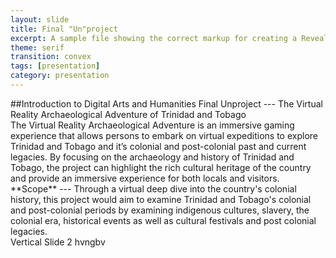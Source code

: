 ```yaml
---
layout: slide
title: Final "Un"project
excerpt: A sample file showing the correct markup for creating a Reveal.js slide deck"
theme: serif
transition: convex
tags: [presentation]
category: presentation
---
```

<div class="reveal">
  <div class="slides">
    <section> ##Introduction to Digital Arts and Humanities Final Unproject
                   ---
                The Virtual Reality Archaeological Adventure of Trinidad and Tobago
    </section>
     <section>The Virtual Reality Archaeological Adventure is an immersive gaming experience that allows persons to embark on virtual expeditions to explore Trinidad and Tobago and it’s colonial and post-colonial past and current legacies. By focusing on the archaeology and history of Trinidad and Tobago, the project can highlight the rich cultural heritage of the country and provide an immersive experience for both locals and visitors. 
     </section>
        <section>
           <section>**Scope**
            ---
            Through a virtual deep dive into the country's colonial history, this project would aim to examine Trinidad and Tobago's colonial and post-colonial periods by examining indigenous cultures, slavery, the colonial era, historical events as well as cultural festivals and post colonial legacies.
           </section>
           <section>Vertical Slide 2 hvngbv</section>
        </section>
  </div>
</div>
    